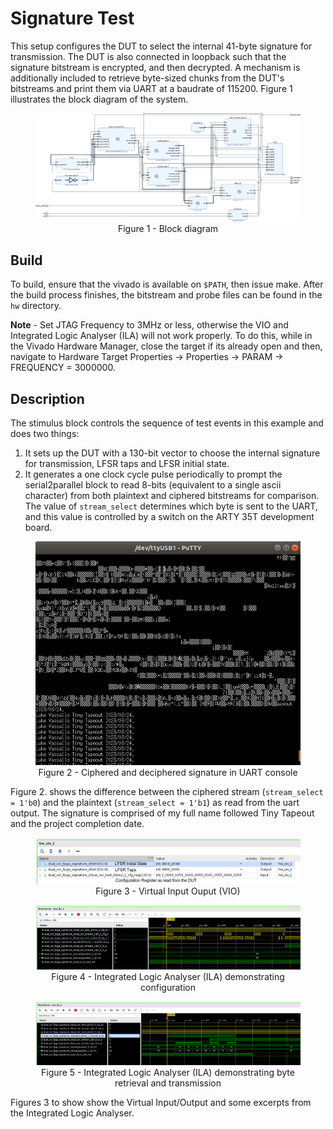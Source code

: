 # Signature Test

This setup configures the DUT to select the internal 41-byte signature for transmission. The DUT is also connected in loopback such that the signature bitstream is encrypted, and then decrypted. A mechanism is additionally included to retrieve byte-sized chunks from the DUT's bitstreams and print them via UART at a baudrate of 115200. Figure 1 illustrates the block diagram of the system. 

<div align="center" >
<figure>
<img src="./docs/dual_xor_fpga_signature.png" alt="Dual XOR Cipher block diagram">
<figcaption>Figure 1 - Block diagram</figcaption>
</figure>
</div>

## Build
To build, ensure that the vivado is available on `$PATH`, then issue make. After the build process finishes, the bitstream and probe files can be found in the `hw` directory. 

**Note** - Set JTAG Frequency to 3MHz or less, otherwise the VIO and Integrated Logic Analyser (ILA) will not work properly. To do this, while in the Vivado Hardware Manager, close the target if its already open and then, navigate to Hardware Target Properties -> Properties -> PARAM -> FREQUENCY = 3000000. 

## Description

The stimulus block controls the sequence of test events in this example and does two things: 
1. It sets up the DUT with a 130-bit vector to choose the internal signature for transmission, LFSR taps and LFSR initial state.
2. It generates a one clock cycle pulse periodically to prompt the serial2parallel block to read 8-bits (equivalent to a single ascii character) from both plaintext and ciphered bitstreams for comparison. The value of  `stream_select` determines which byte is sent to the UART, and this value is controlled by a switch on the ARTY 35T development board.
 
 <div align="center" >
<figure>
<img src="./docs/uart_output.png" alt="Dual XOR Cipher block diagram">
<figcaption>Figure 2 - Ciphered and deciphered signature in UART console</figcaption>
</figure>
</div>
 
Figure 2. shows the difference between the ciphered stream (`stream_select = 1'b0`) and the plaintext  (`stream_select = 1'b1`) as read from the uart output. The signature is comprised of my full name followed Tiny Tapeout and the project completion date.

<div align="center" >
<figure>
<img src="./docs/vio.png" alt="Dual XOR Cipher block diagram">
<figcaption>Figure 3 - Virtual Input Ouput (VIO)</figcaption>
</figure>
</div>

<div align="center" >
<figure>
<img src="./docs/ila_config.png" alt="Dual XOR Cipher block diagram">
<figcaption>Figure 4 - Integrated Logic Analyser (ILA) demonstrating configuration</figcaption>
</figure>
</div>

<div align="center" >
<figure>
<img src="./docs/ila_character.png" alt="Dual XOR Cipher block diagram">
<figcaption>Figure 5 -  Integrated Logic Analyser (ILA) demonstrating byte retrieval and transmission</figcaption>
</figure>
</div>

Figures 3 to show show the Virtual Input/Output and some excerpts from the Integrated Logic Analyser. 


